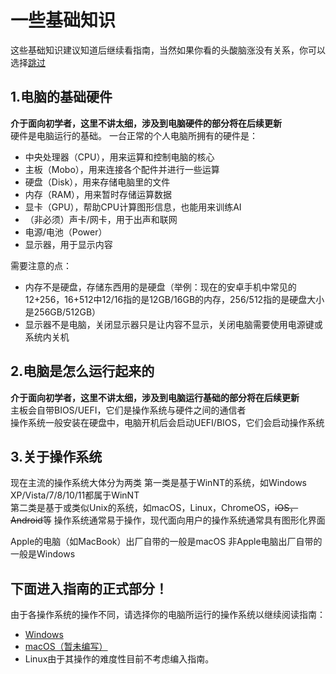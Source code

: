# 一些基础知识

这些基础知识建议知道后继续看指南，当然如果你看的头酸脑涨没有关系，你可以选择[跳过](#下面进入指南的正式部分)
## 1.电脑的基础硬件
**介于面向初学者，这里不讲太细，涉及到电脑硬件的部分将在后续更新**  
硬件是电脑运行的基础。
一台正常的个人电脑所拥有的硬件是：
- 中央处理器（CPU），用来运算和控制电脑的核心
- 主板（Mobo），用来连接各个配件并进行一些运算
- 硬盘（Disk），用来存储电脑里的文件
- 内存（RAM），用来暂时存储运算数据
- 显卡（GPU），帮助CPU计算图形信息，也能用来训练AI
- （非必须）声卡/网卡，用于出声和联网
- 电源/电池（Power）
- 显示器，用于显示内容

需要注意的点：
- 内存不是硬盘，存储东西用的是硬盘（举例：现在的安卓手机中常见的12+256，16+512中12/16指的是12GB/16GB的内存，256/512指的是硬盘大小是256GB/512GB）
- 显示器不是电脑，关闭显示器只是让内容不显示，关闭电脑需要使用电源键或系统内关机

## 2.电脑是怎么运行起来的
**介于面向初学者，这里不讲太细，涉及到电脑运行基础的部分将在后续更新**  
主板会自带BIOS/UEFI，它们是操作系统与硬件之间的通信者  
操作系统一般安装在硬盘中，电脑开机后会启动UEFI/BIOS，它们会启动操作系统  

## 3.关于操作系统
现在主流的操作系统大体分为两类
第一类是基于WinNT的系统，如Windows XP/Vista/7/8/10/11都属于WinNT  
第二类是基于或类似Unix的系统，如macOS，Linux，ChromeOS，~~iOS，Android~~等
操作系统通常易于操作，现代面向用户的操作系统通常具有图形化界面  

Apple的电脑（如MacBook）出厂自带的一般是macOS
非Apple电脑出厂自带的一般是Windows

## 下面进入指南的正式部分！
由于各操作系统的操作不同，请选择你的电脑所运行的操作系统以继续阅读指南：
- [Windows](./windows)
- [macOS（暂未编写）](./macos)
- Linux由于其操作的难度性目前不考虑编入指南。  